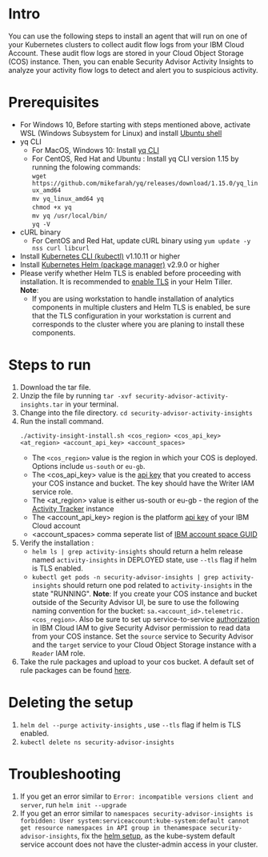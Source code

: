 # Intro
You can use the following steps to install an agent that will run on one of your Kubernetes clusters to collect audit flow logs from your IBM Cloud Account. These audit flow logs are stored in your Cloud Object Storage (COS) instance. Then, you can enable Security Advisor Activity Insights to analyze your activity flow logs to detect and alert you to suspicious activity.

# Prerequisites
- For Windows 10, Before starting with steps mentioned above, activate WSL (Windows Subsystem for Linux) and install [Ubuntu shell](https://win10faq.com/install-run-ubuntu-bash-windows-10/)
- yq CLI
  - For MacOS, Windows 10: Install [yq CLI](http://mikefarah.github.io/yq/)
  - For CentOS, Red Hat and Ubuntu : Install yq CLI version 1.15 by running the folowing commands:      
  `wget https://github.com/mikefarah/yq/releases/download/1.15.0/yq_linux_amd64`       
  `mv yq_linux_amd64 yq`     
  `chmod +x yq`     
  `mv yq /usr/local/bin/`       
  `yq -V`       
- cURL binary
  - For CentOS and Red Hat, update cURL binary using `yum update -y nss curl libcurl`
- Install [Kubernetes CLI (kubectl)](https://kubernetes.io/docs/tasks/tools/install-kubectl/) v1.10.11 or higher
- Install [Kubernetes Helm (package manager)](https://docs.helm.sh/using_helm/#from-script) v2.9.0 or higher
- Please verify whether Helm TLS is enabled before proceeding with installation. It is recommended to [enable TLS](https://github.com/helm/helm/blob/master/docs/tiller_ssl.md) in your Helm Tiller.                        
  **Note**:            
    - If you are using workstation to handle installation of analytics components in multiple clusters and Helm TLS is enabled, be sure that the TLS configuration in your workstation is current and corresponds to the cluster where you are planing to install these components.

# Steps to run
1. Download the tar file.
2. Unzip the file by running `tar -xvf security-advisor-activity-insights.tar` in your terminal.
3. Change into the file directory. `cd security-advisor-activity-insights`
4. Run the install command. 
    ```
    ./activity-insight-install.sh <cos_region> <cos_api_key> <at_region> <account_api_key> <account_spaces>
    ```
     - The `<cos_region>` value is the region in which your COS is deployed. Options include `us-south` or `eu-gb`.
     - The <cos_api_key> value is the [api key](https://cloud.ibm.com/docs/services/cloud-object-storage/iam?topic=cloud-object-storage-service-credentials#service-credentials) that you created to access your COS instance and bucket. The key should have the Writer IAM service role.
     - The <at_region> value is either us-south or eu-gb - the region of the [Activity Tracker](https://cloud.ibm.com/docs/services/cloud-activity-tracker?topic=cloud-activity-tracker-getting-started-with-cla#getting-started-with-cla) instance
     - The <account_api_key> region is the platform [api key](https://cloud.ibm.com/docs/iam?topic=iam-manapikey#ibm-cloud-api-keys) of your IBM Cloud account
     - <account_spaces> comma seperate list of [IBM account space GUID](https://cloud.ibm.com/docs/cli/reference/ibmcloud?topic=cloud-cli-ibmcloud_commands_account#ibmcloud_account_space)
5. Verify the installation :
     - `helm ls | grep activity-insights` should return a helm release named `activity-insights` in DEPLOYED state, use `--tls` flag if helm is TLS enabled.
     - `kubectl get pods -n security-advisor-insights | grep activity-insights` should return one pod related to `activity-insights` in the state "RUNNING".
     **Note**: If you create your COS instance and bucket outside of the Security Advisor UI, be sure to use the following naming convention for the bucket: `sa.<account_id>.telemetric.<cos_region>`. Also be sure to set up service-to-service [authorization](https://cloud.ibm.com/docs/iam?topic=iam-serviceauth#serviceauth) in IBM Cloud IAM to give Security Advisor permission to read data from your COS instance. Set the `source` service to Security Advisor and the `target` service to your  Cloud Object Storage instance with a `Reader` IAM role.   
6. Take the rule packages and upload to your cos bucket. A default set of rule packages can be found [here](https://cloud.ibm.com/docs/services/security-advisor?topic=security-advisor-setup-activity#activity-adding-rules).

# Deleting the setup
1. `helm del --purge activity-insights` , use `--tls` flag if helm is TLS enabled.
2. `kubectl delete ns security-advisor-insights`

# Troubleshooting
1. If you get an error similar to `Error: incompatible versions client and server`, run `helm init --upgrade`
2. If you get an error similar to `namespaces security-advisor-insights is forbidden: User system:serviceaccount:kube-system:default cannot get resource namespaces in API group in thenamespace security-advisor-insights`, fix the [helm setup](https://cloud.ibm.com/docs/containers?topic=containers-integrations#helm), as the kube-system default service account does not have the cluster-admin access in your cluster.
